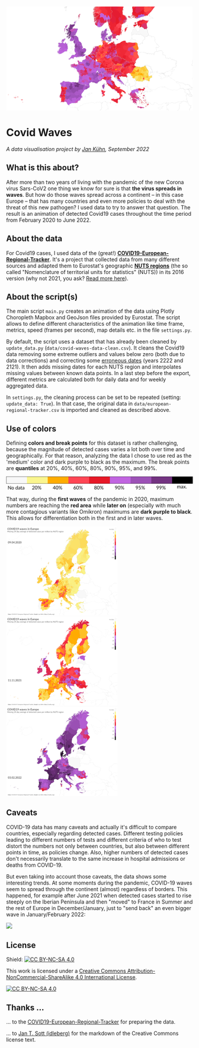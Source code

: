 ![](examples/header-img.png)

# Covid Waves
_A data visualisation project by [Jan Kühn](https://yotka.org), September 2022_

## What is this about?

After more than two years of living with the pandemic of the new Corona virus Sars-CoV2 one thing we know for sure is that **the virus spreads in waves**. But how do those waves spread across a continent – in this case Europe – that has many countries and even more policies to deal with the threat of this new pathogen? I used data to try to answer that question. The result is an animation of detected Covid19 cases throughout the time period from February 2020 to June 2022.

## About the data

For Covid19 cases, I used data of the (great!) [**COVID19-European-Regional-Tracker**](https://github.com/asjadnaqvi/COVID19-European-Regional-Tracker). It's a project that collected data from many different sources and adapted them to Eurostat's geographic [**NUTS regions**](https://ec.europa.eu/eurostat/web/nuts/background) (the so called "Nomenclature of territorial units for statistics" (NUTS)) in its 2016 version (why not 2021, you ask? [Read more here](https://github.com/asjadnaqvi/COVID19-European-Regional-Tracker#combining-data-across-countries)).

## About the script(s)

The main script `main.py` creates an animation of the data using Plotly Choropleth Mapbox and GeoJson files provided by Eurostat. The script allows to define different characteristics of the animation like time frame, metrics, speed (frames per second), map details etc. in the file `settings.py`.

By default, the script uses a dataset that has already been cleaned by `update_data.py` (`data/covid-waves-data-clean.csv`). It cleans the Covid19 data removing some extreme outliers and values below zero (both due to data corrections) and correcting some [erroneous dates](https://github.com/asjadnaqvi/COVID19-European-Regional-Tracker/issues/1) (years 2222 and 2121). It then adds missing dates for each NUTS region and interpolates missing values between known data points. In a last step before the export, different metrics are calculated both for daily data and for weekly aggregated data.

In `settings.py`, the cleaning process can be set to be repeated (setting: `update_data: True`). In that case, the original data in `data/european-regional-tracker.csv` is imported and cleaned as described above.

## Use of colors

Defining **colors and break points** for this dataset is rather challenging, because the magnitude of detected cases varies a lot both over time and geographically. For that reason, analyzing the data I chose to use red as the 'medium' color and dark purple to black as the maximum. The break points are **quantiles** at 20%, 40%, 60%, 80%, 90%, 95%, and 99%. 

![](examples/colorscale.png)

That way, during the **first waves** of the pandemic in 2020, maximum numbers are reaching the **red area** while **later on** (especially with much more contagious variants like Omikron) maximums are **dark purple to black**. This allows for differentiation both in the first and in later waves.

![](examples/peak-1-apr-2020_300.png)
![](examples/peak-2-nov-2021_300.png)
![](examples/peak-3-feb-2022_300.png)

## Caveats

COVID-19 data has many caveats and actually it's difficult to compare countries, especially regarding detected cases. Different testing policies leading to different numbers of tests and different criteria of who to test distort the numbers not only between countries, but also between different points in time, as policies change. Also, higher numbers of detected cases don't necessarily translate to the same increase in hospital admissions or deaths from COVID-19. 

But even taking into account those caveats, the data shows some interesting trends. At some moments during the pandemic, COVID-19 waves seem to spread through the continent (almost) regardless of borders. This happened, for example after June 2021 when detected cases started to rise steeply on the Iberian Peninsula and then "moved" to France in Summer and the rest of Europe in December/January, just to "send back" an even bigger wave in January/February 2022:

![](examples/ping-pong.webp)

## License

Shield: [![CC BY-NC-SA 4.0][cc-by-nc-sa-shield]][cc-by-nc-sa]

This work is licensed under a
[Creative Commons Attribution-NonCommercial-ShareAlike 4.0 International License][cc-by-nc-sa].

[![CC BY-NC-SA 4.0][cc-by-nc-sa-image]][cc-by-nc-sa]

[cc-by-nc-sa]: http://creativecommons.org/licenses/by-nc-sa/4.0/
[cc-by-nc-sa-image]: https://licensebuttons.net/l/by-nc-sa/4.0/88x31.png
[cc-by-nc-sa-shield]: https://img.shields.io/badge/License-CC%20BY--NC--SA%204.0-lightgrey.svg

## Thanks ...

... to the [COVID19-European-Regional-Tracker](https://github.com/asjadnaqvi/COVID19-European-Regional-Tracker) for preparing the data.

... to [Jan T. Sott (idleberg)](https://github.com/idleberg) for the markdown of the Creative Commons license text.